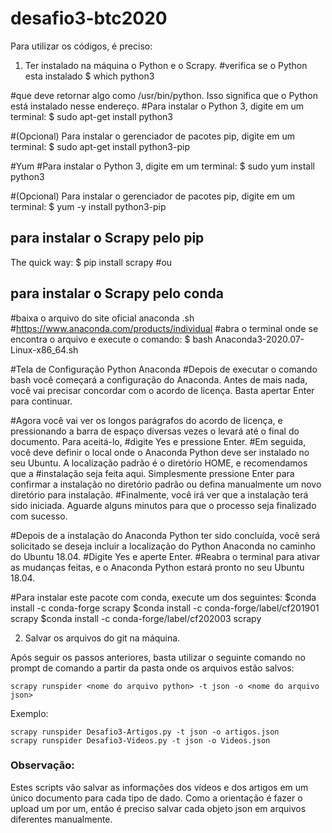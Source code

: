 # desafio3-btc2020

Para utilizar os códigos, é preciso:
1) Ter instalado na máquina o Python e o Scrapy.
#verifica se o Python esta instalado
$ which python3

#que deve retornar algo como /usr/bin/python. Isso significa que o Python está instalado nesse endereço.
#Para instalar o Python 3, digite em um terminal:
$ sudo apt-get install python3

#(Opcional) Para instalar o gerenciador de pacotes pip, digite em um terminal:
$ sudo apt-get install python3-pip

#Yum
#Para instalar o Python 3, digite em um terminal:
$ sudo yum install python3

#(Opcional) Para instalar o gerenciador de pacotes pip, digite em um terminal:
$ yum -y install python3-pip

## para instalar o Scrapy pelo pip
The quick way:
$ pip install scrapy
#ou 
## para instalar o Scrapy pelo conda
#baixa o arquivo do site oficial anaconda .sh
#https://www.anaconda.com/products/individual
#abra o terminal onde se encontra o arquivo e execute o comando: 
$ bash Anaconda3-2020.07-Linux-x86_64.sh

#Tela de Configuração Python Anaconda
#Depois de executar o comando bash você começará a configuração do Anaconda. Antes de mais nada, você vai precisar concordar com o acordo de licença. Basta apertar Enter para continuar.

#Agora você vai ver os longos parágrafos do acordo de licença, e pressionando a barra de espaço diversas vezes o levará até o final do documento. Para aceitá-lo, #digite Yes e pressione Enter.
#Em seguida, você deve definir o local onde o Anaconda Python deve ser instalado no seu Ubuntu. A localização padrão é o diretório HOME, e recomendamos que a #instalação seja feita aqui. Simplesmente pressione Enter para confirmar a instalação no diretório padrão ou defina manualmente um novo diretório para instalação.
#Finalmente, você irá ver que a instalação terá sido iniciada. Aguarde alguns minutos para que o processo seja finalizado com sucesso.

#Depois de a instalação do Anaconda Python ter sido concluída, você será solicitado se deseja incluir a localização do Python Anaconda no caminho do Ubuntu 18.04. #Digite Yes  e aperte Enter.
#Reabra o terminal para ativar as mudanças feitas, e o Anaconda Python estará pronto no seu Ubuntu 18.04.

#Para instalar este pacote com conda, execute um dos seguintes:
$conda install -c conda-forge scrapy
$conda install -c conda-forge/label/cf201901 scrapy
$conda install -c conda-forge/label/cf202003 scrapy 

2) Salvar os arquivos do git na máquina.

Após seguir os passos anteriores, basta utilizar o seguinte comando no prompt de comando a partir da pasta onde os arquivos estão salvos:
```
scrapy runspider <nome do arquivo python> -t json -o <nome do arquivo json>
```
Exemplo: 
```
scrapy runspider Desafio3-Artigos.py -t json -o artigos.json
scrapy runspider Desafio3-Videos.py -t json -o Videos.json
```
  
### Observação:
Estes scripts vão salvar as informações dos vídeos e dos artigos em um único documento para cada tipo de dado. Como a orientação é fazer o upload um por um, então é preciso salvar cada objeto json em arquivos diferentes manualmente.
